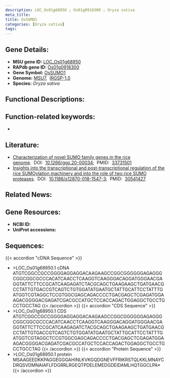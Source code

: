 ```yaml
---
description: LOC_Os01g68950 ; Os01g0918300 ; Oryza sativa
meta_title:
title: OsSUMO1
categories: [Oryza sativa]
tags: 
---
```


## Gene Details:
- **MSU gene ID:** [LOC_Os01g68950](http://rice.uga.edu/cgi-bin/ORF_infopage.cgi?orf=LOC_Os01g68950)  
- **RAPdb gene ID:** [Os01g0918300](https://rapdb.dna.affrc.go.jp/locus/?name=Os01g0918300)  
- **Gene Symbol:** <u>OsSUMO1</u>
- **Genome:**  [MSU7](http://rice.uga.edu/),&nbsp;&nbsp;[IRGSP-1.0](https://rapdb.dna.affrc.go.jp/download/irgsp1.html)
- **Species:** *Oryza sativa*

## Functional Descriptions:

## Function-related keywords:
   - [](/tags//)

## Literature:
   - [Characterization of novel SUMO family genes in the rice genome](https://www.doi.org/10.1266/ggs.20-00034).&nbsp;&nbsp;DOI:&nbsp;&nbsp;[10.1266/ggs.20-00034](https://www.doi.org/10.1266/ggs.20-00034);&nbsp;&nbsp;PMID:&nbsp;&nbsp;[33731501](https://pubmed.ncbi.nlm.nih.gov/33731501/)
   - [Insights into the transcriptional and post-transcriptional regulation of the rice SUMOylation machinery and into the role of two rice SUMO proteases](https://www.doi.org/10.1186/s12870-018-1547-3).&nbsp;&nbsp;DOI:&nbsp;&nbsp;[10.1186/s12870-018-1547-3](https://www.doi.org/10.1186/s12870-018-1547-3);&nbsp;&nbsp;PMID:&nbsp;&nbsp;[30541427](https://pubmed.ncbi.nlm.nih.gov/30541427/)

## Related News:

## Gene Resources:
- **NCBI ID:**  []()
- **UniProt accessions:** [](https://www.uniprot.org/uniprotkb//entry)

## Sequences:
{{< accordion "cDNA Sequence" >}}
- \>LOC_Os01g68950.1 cDNA
ATGTCGGCCGCCGGGGAGGAGGACAAGAAGCCGGCGGGGGGAGAGGGCGGCGGCGCCCACATCAACCTCAAGGTCAAGGGACAGGATGGGAACGAGGTATTCTTCCGCATCAAGAGATCTACGCAGCTGAAGAAGCTGATGAACGCCTATTGTGACCGTCAGTCTGTGGATATGAATGCTATTGCATTCCTATTTGATGGTCGTAGGCTCCGTGGCGAGCAGACCCCTGACGAGCTCGAGATGGAAGACGGGGACGAGATCGACGCCATGCTCCACCAGACTGGAGGCTGCCTGCCTGCCTAG
{{< /accordion >}}
{{< accordion "CDS Sequence" >}}
- \>LOC_Os01g68950.1 CDS
ATGTCGGCCGCCGGGGAGGAGGACAAGAAGCCGGCGGGGGGAGAGGGCGGCGGCGCCCACATCAACCTCAAGGTCAAGGGACAGGATGGGAACGAGGTATTCTTCCGCATCAAGAGATCTACGCAGCTGAAGAAGCTGATGAACGCCTATTGTGACCGTCAGTCTGTGGATATGAATGCTATTGCATTCCTATTTGATGGTCGTAGGCTCCGTGGCGAGCAGACCCCTGACGAGCTCGAGATGGAAGACGGGGACGAGATCGACGCCATGCTCCACCAGACTGGAGGCTGCCTGCCTGCCTAG
{{< /accordion >}}
{{< accordion "Protein Sequence" >}}
- \>LOC_Os01g68950.1 protein
MSAAGEEDKKPAGGEGGGAHINLKVKGQDGNEVFFRIKRSTQLKKLMNAYCDRQSVDMNAIAFLFDGRRLRGEQTPDELEMEDGDEIDAMLHQTGGCLPA*
{{< /accordion >}}

